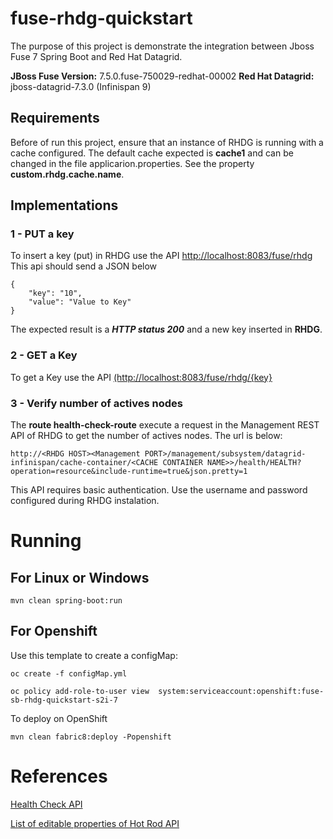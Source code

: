 

# fuse-rhdg-quickstart
The purpose of this project is demonstrate the integration between Jboss Fuse 7 Spring Boot and Red Hat Datagrid.  

**JBoss Fuse Version:** 7.5.0.fuse-750029-redhat-00002
**Red Hat Datagrid:** jboss-datagrid-7.3.0 (Infinispan 9)

## Requirements
Before of run this project, ensure that an instance of RHDG is running with a cache configured. 
The default cache expected is **cache1** and can be changed in the file applicarion.properties. See the property **custom.rhdg.cache.name**.


## Implementations
### 1 - PUT a key 

To insert a key (put) in RHDG use the API [http://localhost:8083/fuse/rhdg](http://localhost:8083/fuse/rhdg)
This api should send a JSON below

    {
    	"key": "10",
    	"value": "Value to Key"
    }

The expected result is a ***HTTP status 200*** and a new key inserted in **RHDG**.

### 2 - GET a Key

To get a Key use the API [(http://localhost:8083/fuse/rhdg/{key}](http://localhost:8083/fuse/rhdg/{key})

### 3 - Verify  number of actives nodes

The **route health-check-route**  execute a request in the Management REST API of RHDG to get the number of actives nodes.
The url is below:

    http://<RHDG HOST><Management PORT>/management/subsystem/datagrid-infinispan/cache-container/<CACHE CONTAINER NAME>>/health/HEALTH?operation=resource&include-runtime=true&json.pretty=1
	
This API requires basic authentication. Use the username and password configured during RHDG instalation.

# Running
## For Linux or Windows

    mvn clean spring-boot:run

## For Openshift

   Use this template to create a configMap: 
    
    oc create -f configMap.yml 
    
    oc policy add-role-to-user view  system:serviceaccount:openshift:fuse-sb-rhdg-quickstart-s2i-7
To deploy on OpenShift

    mvn clean fabric8:deploy -Popenshift
   

# References

[Health Check API ](https://access.redhat.com/documentation/en-us/red_hat_data_grid/7.2/html/administration_and_configuration_guide/the_health_check_api)

[List of editable properties of Hot Rod API](https://docs.jboss.org/infinispan/9.4/apidocs/org/infinispan/client/hotrod/configuration/package-summary.html)






